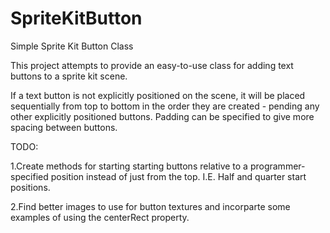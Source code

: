 SpriteKitButton
===============

Simple Sprite Kit Button Class

This project attempts to provide an easy-to-use class for adding text buttons to a sprite kit scene.

If a text button is not explicitly positioned on the scene, it will be placed sequentially from top to
bottom in the order they are created - pending any other explicitly positioned buttons.
Padding can be specified to give more spacing between buttons.

TODO: 

1.Create methods for starting starting buttons relative to a programmer-specified position
instead of just from the top. I.E. Half and quarter start positions.

2.Find better images to use for button textures and incorparte some examples of using the centerRect property.
